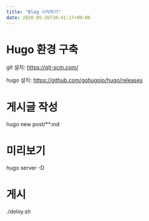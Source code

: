 ```yaml
---
title: "Blog 시작하기"
date: 2020-05-26T10:41:17+09:00
---
```


# Hugo 환경 구축
git 설치: https://git-scm.com/

hugo 설치: https://github.com/gohugoio/hugo/releases

# 게시글 작성
hugo new post/**.md

# 미리보기
hugo server -D

# 게시
./deloy.sh
